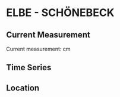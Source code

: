 # ELBE - SCHÖNEBECK

## Current Measurement

Current measurement: <Value topic="rivers/pegel-online/ELBE/SCHOENEBECK/measurementValue"/> cm

## Time Series

<TimeSeries topic="rivers/pegel-online/ELBE/SCHOENEBECK/measurementValue" period="week" />

## Location

<WorldMap>
  <Marker lat="52.02453376455108" lon="11.73880171318142" labelTopic="rivers/pegel-online/ELBE/SCHOENEBECK/measurementValue" />
</WorldMap>
